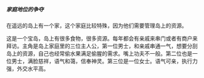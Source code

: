 ##### 家庭地位的争夺

在遥远的岛上有一个家，这个家庭比较特殊，因为他们需要管理岛上的资源。

这是一个宝岛，岛上有很多食物，很多资源。每年都会有亲戚来串门或者有商户来拜访。主角是岛上家庭里的三位主人公，第一位男士，和亲戚串通一气，想要分刮岛上的资源，自己也经常偷水果满足偷腥的需求。嘴上功夫不一般。第二位也是一位男士，满脸慈祥，语气和蔼，信奉神灵。第三位是一位女士。语气可亲，执行力强，外交水平高。

